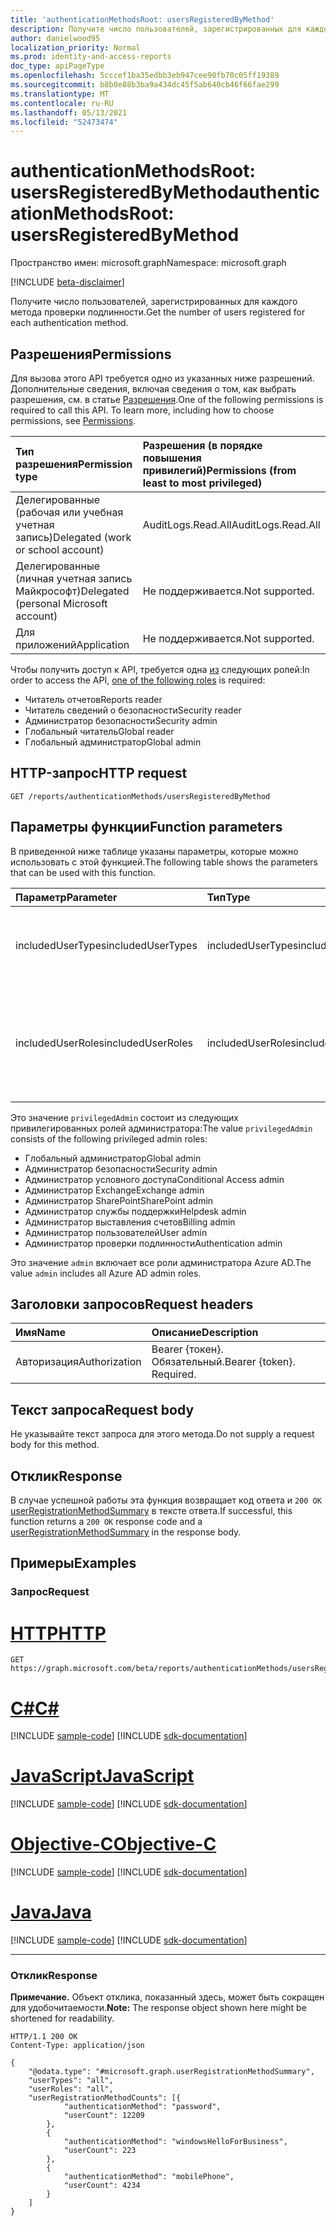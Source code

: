 ```yaml
---
title: 'authenticationMethodsRoot: usersRegisteredByMethod'
description: Получите число пользователей, зарегистрированных для каждого метода проверки подлинности.
author: danielwood95
localization_priority: Normal
ms.prod: identity-and-access-reports
doc_type: apiPageType
ms.openlocfilehash: 5cccef1ba35edbb3eb947cee90fb70c05ff19389
ms.sourcegitcommit: b8b0e88b3ba9a434dc45f5ab640cb46f66fae299
ms.translationtype: MT
ms.contentlocale: ru-RU
ms.lasthandoff: 05/13/2021
ms.locfileid: "52473474"
---
```

# <a name="authenticationmethodsroot-usersregisteredbymethod"></a><span data-ttu-id="d144c-103">authenticationMethodsRoot: usersRegisteredByMethod</span><span class="sxs-lookup"><span data-stu-id="d144c-103">authenticationMethodsRoot: usersRegisteredByMethod</span></span>
<span data-ttu-id="d144c-104">Пространство имен: microsoft.graph</span><span class="sxs-lookup"><span data-stu-id="d144c-104">Namespace: microsoft.graph</span></span>

[!INCLUDE [beta-disclaimer](../../includes/beta-disclaimer.md)]

<span data-ttu-id="d144c-105">Получите число пользователей, зарегистрированных для каждого метода проверки подлинности.</span><span class="sxs-lookup"><span data-stu-id="d144c-105">Get the number of users registered for each authentication method.</span></span>

## <a name="permissions"></a><span data-ttu-id="d144c-106">Разрешения</span><span class="sxs-lookup"><span data-stu-id="d144c-106">Permissions</span></span>
<span data-ttu-id="d144c-p101">Для вызова этого API требуется одно из указанных ниже разрешений. Дополнительные сведения, включая сведения о том, как выбрать разрешения, см. в статье [Разрешения](/graph/permissions-reference).</span><span class="sxs-lookup"><span data-stu-id="d144c-p101">One of the following permissions is required to call this API. To learn more, including how to choose permissions, see [Permissions](/graph/permissions-reference).</span></span>

|<span data-ttu-id="d144c-109">Тип разрешения</span><span class="sxs-lookup"><span data-stu-id="d144c-109">Permission type</span></span>|<span data-ttu-id="d144c-110">Разрешения (в порядке повышения привилегий)</span><span class="sxs-lookup"><span data-stu-id="d144c-110">Permissions (from least to most privileged)</span></span>|
|:---|:---|
|<span data-ttu-id="d144c-111">Делегированные (рабочая или учебная учетная запись)</span><span class="sxs-lookup"><span data-stu-id="d144c-111">Delegated (work or school account)</span></span>|<span data-ttu-id="d144c-112">AuditLogs.Read.All</span><span class="sxs-lookup"><span data-stu-id="d144c-112">AuditLogs.Read.All</span></span>|
|<span data-ttu-id="d144c-113">Делегированные (личная учетная запись Майкрософт)</span><span class="sxs-lookup"><span data-stu-id="d144c-113">Delegated (personal Microsoft account)</span></span>|<span data-ttu-id="d144c-114">Не поддерживается.</span><span class="sxs-lookup"><span data-stu-id="d144c-114">Not supported.</span></span>|
|<span data-ttu-id="d144c-115">Для приложений</span><span class="sxs-lookup"><span data-stu-id="d144c-115">Application</span></span>|<span data-ttu-id="d144c-116">Не поддерживается.</span><span class="sxs-lookup"><span data-stu-id="d144c-116">Not supported.</span></span>|

<span data-ttu-id="d144c-117">Чтобы получить доступ к API, требуется одна [из](/azure/active-directory/users-groups-roles/directory-assign-admin-roles#available-roles) следующих ролей:</span><span class="sxs-lookup"><span data-stu-id="d144c-117">In order to access the API, [one of the following roles](/azure/active-directory/users-groups-roles/directory-assign-admin-roles#available-roles) is required:</span></span>

* <span data-ttu-id="d144c-118">Читатель отчетов</span><span class="sxs-lookup"><span data-stu-id="d144c-118">Reports reader</span></span>
* <span data-ttu-id="d144c-119">Читатель сведений о безопасности</span><span class="sxs-lookup"><span data-stu-id="d144c-119">Security reader</span></span>
* <span data-ttu-id="d144c-120">Администратор безопасности</span><span class="sxs-lookup"><span data-stu-id="d144c-120">Security admin</span></span>
* <span data-ttu-id="d144c-121">Глобальный читатель</span><span class="sxs-lookup"><span data-stu-id="d144c-121">Global reader</span></span>
* <span data-ttu-id="d144c-122">Глобальный администратор</span><span class="sxs-lookup"><span data-stu-id="d144c-122">Global admin</span></span>

## <a name="http-request"></a><span data-ttu-id="d144c-123">HTTP-запрос</span><span class="sxs-lookup"><span data-stu-id="d144c-123">HTTP request</span></span>

<!-- {
  "blockType": "ignored"
}
-->
``` http
GET /reports/authenticationMethods/usersRegisteredByMethod
```

## <a name="function-parameters"></a><span data-ttu-id="d144c-124">Параметры функции</span><span class="sxs-lookup"><span data-stu-id="d144c-124">Function parameters</span></span>
<span data-ttu-id="d144c-125">В приведенной ниже таблице указаны параметры, которые можно использовать с этой функцией.</span><span class="sxs-lookup"><span data-stu-id="d144c-125">The following table shows the parameters that can be used with this function.</span></span>

|<span data-ttu-id="d144c-126">Параметр</span><span class="sxs-lookup"><span data-stu-id="d144c-126">Parameter</span></span>|<span data-ttu-id="d144c-127">Тип</span><span class="sxs-lookup"><span data-stu-id="d144c-127">Type</span></span>|<span data-ttu-id="d144c-128">Описание</span><span class="sxs-lookup"><span data-stu-id="d144c-128">Description</span></span>|
|:---|:---|:---|
|<span data-ttu-id="d144c-129">includedUserTypes</span><span class="sxs-lookup"><span data-stu-id="d144c-129">includedUserTypes</span></span>|<span data-ttu-id="d144c-130">includedUserTypes</span><span class="sxs-lookup"><span data-stu-id="d144c-130">includedUserTypes</span></span>|<span data-ttu-id="d144c-131">Тип пользователя.</span><span class="sxs-lookup"><span data-stu-id="d144c-131">User type.</span></span> <span data-ttu-id="d144c-132">Возможные значения: `all`, `member`, `guest`.</span><span class="sxs-lookup"><span data-stu-id="d144c-132">Possible values are: `all`, `member`, `guest`.</span></span>|
|<span data-ttu-id="d144c-133">includedUserRoles</span><span class="sxs-lookup"><span data-stu-id="d144c-133">includedUserRoles</span></span>|<span data-ttu-id="d144c-134">includedUserRoles</span><span class="sxs-lookup"><span data-stu-id="d144c-134">includedUserRoles</span></span>|<span data-ttu-id="d144c-135">Тип роли пользователя.</span><span class="sxs-lookup"><span data-stu-id="d144c-135">User role type.</span></span> <span data-ttu-id="d144c-136">Возможные значения: `all`, `privilegedAdmin`, `admin`, `user`.</span><span class="sxs-lookup"><span data-stu-id="d144c-136">Possible values are: `all`, `privilegedAdmin`, `admin`, `user`.</span></span>|

<span data-ttu-id="d144c-137">Это значение `privilegedAdmin` состоит из следующих привилегированных ролей администратора:</span><span class="sxs-lookup"><span data-stu-id="d144c-137">The value `privilegedAdmin` consists of the following privileged admin roles:</span></span>

* <span data-ttu-id="d144c-138">Глобальный администратор</span><span class="sxs-lookup"><span data-stu-id="d144c-138">Global admin</span></span>
* <span data-ttu-id="d144c-139">Администратор безопасности</span><span class="sxs-lookup"><span data-stu-id="d144c-139">Security admin</span></span>
* <span data-ttu-id="d144c-140">Администратор условного доступа</span><span class="sxs-lookup"><span data-stu-id="d144c-140">Conditional Access admin</span></span>
* <span data-ttu-id="d144c-141">Администратор Exchange</span><span class="sxs-lookup"><span data-stu-id="d144c-141">Exchange admin</span></span>
* <span data-ttu-id="d144c-142">Администратор SharePoint</span><span class="sxs-lookup"><span data-stu-id="d144c-142">SharePoint admin</span></span>
* <span data-ttu-id="d144c-143">Администратор службы поддержки</span><span class="sxs-lookup"><span data-stu-id="d144c-143">Helpdesk admin</span></span>
* <span data-ttu-id="d144c-144">Администратор выставления счетов</span><span class="sxs-lookup"><span data-stu-id="d144c-144">Billing admin</span></span>
* <span data-ttu-id="d144c-145">Администратор пользователей</span><span class="sxs-lookup"><span data-stu-id="d144c-145">User admin</span></span>
* <span data-ttu-id="d144c-146">Администратор проверки подлинности</span><span class="sxs-lookup"><span data-stu-id="d144c-146">Authentication admin</span></span>

<span data-ttu-id="d144c-147">Это значение `admin` включает все роли администратора Azure AD.</span><span class="sxs-lookup"><span data-stu-id="d144c-147">The value `admin` includes all Azure AD admin roles.</span></span> 

## <a name="request-headers"></a><span data-ttu-id="d144c-148">Заголовки запросов</span><span class="sxs-lookup"><span data-stu-id="d144c-148">Request headers</span></span>
|<span data-ttu-id="d144c-149">Имя</span><span class="sxs-lookup"><span data-stu-id="d144c-149">Name</span></span>|<span data-ttu-id="d144c-150">Описание</span><span class="sxs-lookup"><span data-stu-id="d144c-150">Description</span></span>|
|:---|:---|
|<span data-ttu-id="d144c-151">Авторизация</span><span class="sxs-lookup"><span data-stu-id="d144c-151">Authorization</span></span>|<span data-ttu-id="d144c-p104">Bearer {токен}. Обязательный.</span><span class="sxs-lookup"><span data-stu-id="d144c-p104">Bearer {token}. Required.</span></span>|

## <a name="request-body"></a><span data-ttu-id="d144c-154">Текст запроса</span><span class="sxs-lookup"><span data-stu-id="d144c-154">Request body</span></span>
<span data-ttu-id="d144c-155">Не указывайте текст запроса для этого метода.</span><span class="sxs-lookup"><span data-stu-id="d144c-155">Do not supply a request body for this method.</span></span>

## <a name="response"></a><span data-ttu-id="d144c-156">Отклик</span><span class="sxs-lookup"><span data-stu-id="d144c-156">Response</span></span>

<span data-ttu-id="d144c-157">В случае успешной работы эта функция возвращает код ответа и `200 OK` [userRegistrationMethodSummary](../resources/userregistrationmethodsummary.md) в тексте ответа.</span><span class="sxs-lookup"><span data-stu-id="d144c-157">If successful, this function returns a `200 OK` response code and a [userRegistrationMethodSummary](../resources/userregistrationmethodsummary.md) in the response body.</span></span>

## <a name="examples"></a><span data-ttu-id="d144c-158">Примеры</span><span class="sxs-lookup"><span data-stu-id="d144c-158">Examples</span></span>

### <a name="request"></a><span data-ttu-id="d144c-159">Запрос</span><span class="sxs-lookup"><span data-stu-id="d144c-159">Request</span></span>

# <a name="http"></a>[<span data-ttu-id="d144c-160">HTTP</span><span class="sxs-lookup"><span data-stu-id="d144c-160">HTTP</span></span>](#tab/http)
<!-- {
  "blockType": "request",
  "name": "authenticationmethodsroot_usersregisteredbymethod"
}
-->
``` http
GET https://graph.microsoft.com/beta/reports/authenticationMethods/usersRegisteredByMethod(includedUserTypes='all',includedUserRoles='all')
```
# <a name="c"></a>[<span data-ttu-id="d144c-161">C#</span><span class="sxs-lookup"><span data-stu-id="d144c-161">C#</span></span>](#tab/csharp)
[!INCLUDE [sample-code](../includes/snippets/csharp/authenticationmethodsroot-usersregisteredbymethod-csharp-snippets.md)]
[!INCLUDE [sdk-documentation](../includes/snippets/snippets-sdk-documentation-link.md)]

# <a name="javascript"></a>[<span data-ttu-id="d144c-162">JavaScript</span><span class="sxs-lookup"><span data-stu-id="d144c-162">JavaScript</span></span>](#tab/javascript)
[!INCLUDE [sample-code](../includes/snippets/javascript/authenticationmethodsroot-usersregisteredbymethod-javascript-snippets.md)]
[!INCLUDE [sdk-documentation](../includes/snippets/snippets-sdk-documentation-link.md)]

# <a name="objective-c"></a>[<span data-ttu-id="d144c-163">Objective-C</span><span class="sxs-lookup"><span data-stu-id="d144c-163">Objective-C</span></span>](#tab/objc)
[!INCLUDE [sample-code](../includes/snippets/objc/authenticationmethodsroot-usersregisteredbymethod-objc-snippets.md)]
[!INCLUDE [sdk-documentation](../includes/snippets/snippets-sdk-documentation-link.md)]

# <a name="java"></a>[<span data-ttu-id="d144c-164">Java</span><span class="sxs-lookup"><span data-stu-id="d144c-164">Java</span></span>](#tab/java)
[!INCLUDE [sample-code](../includes/snippets/java/authenticationmethodsroot-usersregisteredbymethod-java-snippets.md)]
[!INCLUDE [sdk-documentation](../includes/snippets/snippets-sdk-documentation-link.md)]

---



### <a name="response"></a><span data-ttu-id="d144c-165">Отклик</span><span class="sxs-lookup"><span data-stu-id="d144c-165">Response</span></span>
<span data-ttu-id="d144c-166">**Примечание.** Объект отклика, показанный здесь, может быть сокращен для удобочитаемости.</span><span class="sxs-lookup"><span data-stu-id="d144c-166">**Note:** The response object shown here might be shortened for readability.</span></span>
<!-- {
  "blockType": "response",
  "truncated": true,
  "@odata.type": "microsoft.graph.userRegistrationFeatureSummary"
}
-->
``` http
HTTP/1.1 200 OK
Content-Type: application/json

{
    "@odata.type": "#microsoft.graph.userRegistrationMethodSummary",
    "userTypes": "all",
    "userRoles": "all",
    "userRegistrationMethodCounts": [{
            "authenticationMethod": "password",
            "userCount": 12209
        },
        {
            "authenticationMethod": "windowsHelloForBusiness",
            "userCount": 223
        },
        {
            "authenticationMethod": "mobilePhone",
            "userCount": 4234
        }
    ]
}
```

